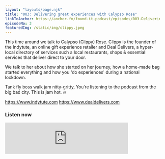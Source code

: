 ```yaml
---
layout: "layouts/page.njk"
title: "003: Delivering great experiences with Calypso Rose"
linkToAnchor: https://anchor.fm/found-it-podcast/episodes/003-Delivering-great-experiences-during-lockdown-with-Calypso-Rose--founder-of-Indytute-and-Deal-Delivers-elj6n5
episodeNo: 3
featuredImg: /static/img/clippy.jpeg
---
```

This time around we talk to Calypso (Clippy) Rose. Clippy is the founder of the Indytute, an online gift experience retailer and Deal Delivers, a hyper-local directory of services such a local restaurants, shops & essential services that deliver direct to your door. 

<!--more-->

We talk to her about how she started on her journey, how a home-made bag started everything and how you 'do experiences' during a national lockdown.

Tank fly boss walk jam nitty-gritty, You're listening to the podcast from the big bad city. This is jam hot. 🔥

https://www.indytute.com
https://www.dealdelivers.com


### Listen now
<iframe src="https://anchor.fm/found-it-podcast/embed/episodes/003-Delivering-great-experiences-during-lockdown-with-Calypso-Rose--founder-of-Indytute-and-Deal-Delivers-elj6n5" height="102px" width="400px" frameborder="0" scrolling="no"></iframe>
